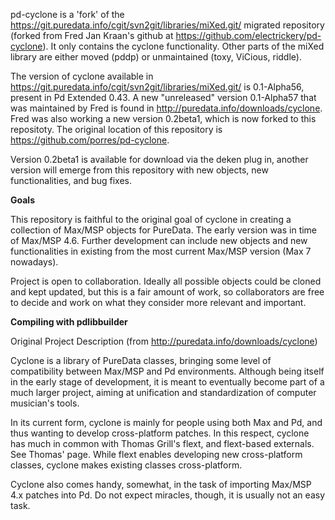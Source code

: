 pd-cyclone is a 'fork' of the https://git.puredata.info/cgit/svn2git/libraries/miXed.git/ migrated repository (forked from Fred Jan Kraan's github at https://github.com/electrickery/pd-cyclone). It only contains the cyclone functionality. Other parts of the miXed library are either moved (pddp) or unmaintained (toxy, ViCious, riddle).

The version of cyclone available in https://git.puredata.info/cgit/svn2git/libraries/miXed.git/ is 0.1-Alpha56, present in Pd Extended 0.43. A new "unreleased" version 0.1-Alpha57 that was maintained by Fred is found in <http://puredata.info/downloads/cyclone>. Fred was also working a new version 0.2beta1, which is now forked to this repositoty. The original location of this repository is https://github.com/porres/pd-cyclone.

Version 0.2beta1 is available for download via the deken plug in, another version will emerge from this repository with new objects, new functionalities, and bug fixes.

<strong>Goals</strong>

This repository is faithful to the original goal of cyclone in creating a collection of Max/MSP objects for PureData. The early version was in time of Max/MSP 4.6. Further development can include new objects and new functionalities in existing from the most current Max/MSP version (Max 7 nowadays). 

Project is open to collaboration. Ideally all possible objects could be cloned and kept updated, but this is a fair amount of work, so collaborators are free to decide and work on what they consider more relevant and important.

<strong>Compiling with pdlibbuilder</strong>

Original Project Description (from http://puredata.info/downloads/cyclone)

Cyclone is a library of PureData classes, bringing some level of compatibility between Max/MSP and Pd environments. Although being itself in the early stage of development, it is meant to eventually become part of a much larger project, aiming at unification and standardization of computer musician's tools. 

In its current form, cyclone is mainly for people using both Max and Pd, and thus wanting to develop cross-platform patches. In this respect, cyclone has much in common with Thomas Grill's flext, and flext-based externals. See Thomas' page. While flext enables developing new cross-platform classes, cyclone makes existing classes cross-platform. 

Cyclone also comes handy, somewhat, in the task of importing Max/MSP 4.x patches into Pd. Do not expect miracles, though, it is usually not an easy task. 
